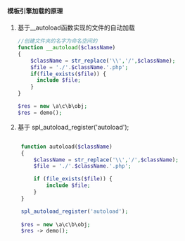 #### 模板引擎加载的原理

1. 基于__autoload函数实现的文件的自动加载

   ```php
   //创建文件夹的名字为命名空间的
   function __autoload($className)
   {
       $className = str_replace('\\','/',$className);
       $file = './'.$className.'.php';
       if(file_exists($file)) {  
         include $file;
       }
   }

   $res = new \a\c\b\obj;
   $res = demo();
   ```

2. 基于 spl_autoload_register('autoload');

   ```php

    function autoload($className)
    {
    	$className = str_replace('\\','/',$className);
    	$file = './'.$className.'.php';

    	if (file_exists($file)) {
    		include $file;
    	} 
    }

    spl_autoload_register('autoload');
    
    $res = new \a\c\b\obj;
    $res -> demo();
   ```

   ​